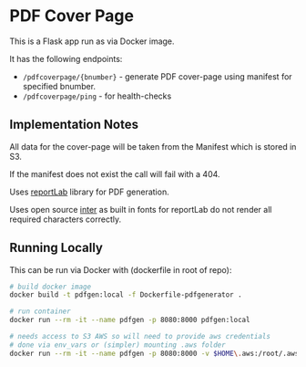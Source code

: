 # PDF Cover Page

This is a Flask app run as via Docker image.

It has the following endpoints:

* `/pdfcoverpage/{bnumber}` - generate PDF cover-page using manifest for specified bnumber.
* `/pdfcoverpage/ping` - for health-checks

## Implementation Notes

All data for the cover-page will be taken from the Manifest which is stored in S3. 

If the manifest does not exist the call will fail with a 404.

Uses [reportLab](https://www.reportlab.com/) library for PDF generation.

Uses open source [inter](https://fonts.google.com/specimen/Inter) as built in fonts for reportLab do not render all required characters correctly. 

## Running Locally

This can be run via Docker with (dockerfile in root of repo):

```bash 
# build docker image
docker build -t pdfgen:local -f Dockerfile-pdfgenerator .

# run container
docker run --rm -it --name pdfgen -p 8080:8000 pdfgen:local

# needs access to S3 AWS so will need to provide aws credentials
# done via env_vars or (simpler) mounting .aws folder
docker run --rm -it --name pdfgen -p 8080:8000 -v $HOME\.aws:/root/.aws:ro --env AWS_PROFILE=wcdev pdfgen:local 
```